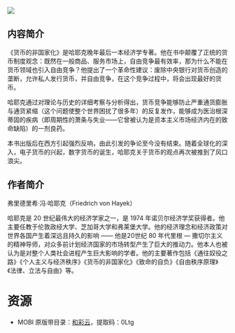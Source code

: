 ![](http://img3m9.ddimg.cn/68/24/27873419-1_u_3.jpg)

## 内容简介

《货币的非国家化》是哈耶克晚年最后一本经济学专著。他在书中颠覆了正统的货币制度观念：既然在一般商品、服务市场上，自由竞争最有效率，那为什么不能在货币领域也引入自由竞争？他提出了一个革命性建议：废除中央银行对货币创造的垄断，允许私人发行货币，并自由竞争，在这个竞争过程中，将会出现最好的货币。

哈耶克通过对理论与历史的详细考察与分析得出，货币竞争能够防止严重通货膨胀与通货紧缩（这个问题使整个世界困扰了很多年）的反复发作，能够成为医治根深蒂固的疾病（即周期性的萧条与失业——它曾被认为是资本主义市场经济内在的致命缺陷）的一剂良药。

本书出版后在西方引起强烈反响，由此引发的争论至今没有结束。随着全球化的深入，电子货币的兴起，数字货币的诞生，哈耶克关于货币的观点再次被推到了风口浪尖。

## 作者简介

弗里德里希·冯·哈耶克（Friedrich von Hayek）

哈耶克是 20 世纪最伟大的经济学家之一，是 1974 年诺贝尔经济学奖获得者。他主要任教于伦敦政经大学、芝加哥大学和弗莱堡大学。他的经济理念和经济政策对世界各国产生着深远且持久的影响 —— 他是20世纪 80 年代里根 — 撒切尔主义的精神导师，对众多前计划经济国家的市场转型产生了巨大的推动力。他本人也被认为是对整个人类社会进程产生巨大影响的学者。他的主要著作包括《通往奴役之路》《个人主义与经济秩序》《货币的非国家化》《致命的自负》《自由秩序原理》《法律、立法与自由》等。

# 资源

* MOBI 原版带目录：[和彩云](https://caiyun.139.com/m/i?0n5Crj2MJ9zY5)，提取码：0Ltg
